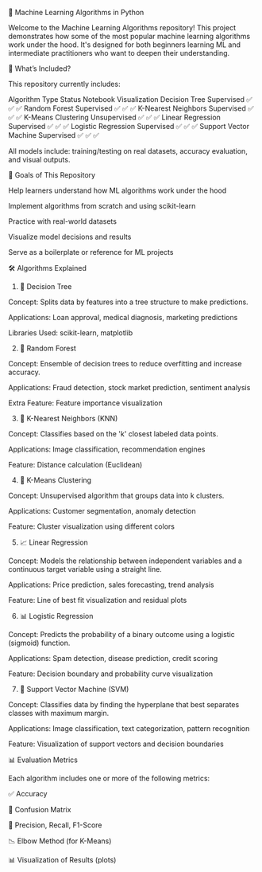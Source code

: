 🧠 Machine Learning Algorithms in Python

Welcome to the Machine Learning Algorithms repository!
This project demonstrates how some of the most popular machine learning algorithms work under the hood. It's designed for both beginners learning ML and intermediate practitioners who want to deepen their understanding.

📌 What’s Included?

This repository currently includes:

Algorithm	Type	Status	Notebook	Visualization
Decision Tree	Supervised	✅	✅	✅
Random Forest	Supervised	✅	✅	✅
K-Nearest Neighbors	Supervised	✅	✅	✅
K-Means Clustering	Unsupervised	✅	✅	✅
Linear Regression	Supervised	✅	✅	✅
Logistic Regression	Supervised	✅	✅	✅
Support Vector Machine	Supervised	✅	✅	✅

All models include: training/testing on real datasets, accuracy evaluation, and visual outputs.

🎯 Goals of This Repository

Help learners understand how ML algorithms work under the hood

Implement algorithms from scratch and using scikit-learn

Practice with real-world datasets

Visualize model decisions and results

Serve as a boilerplate or reference for ML projects

🛠 Algorithms Explained
1. 🌳 Decision Tree

Concept: Splits data by features into a tree structure to make predictions.

Applications: Loan approval, medical diagnosis, marketing predictions

Libraries Used: scikit-learn, matplotlib

2. 🌲 Random Forest

Concept: Ensemble of decision trees to reduce overfitting and increase accuracy.

Applications: Fraud detection, stock market prediction, sentiment analysis

Extra Feature: Feature importance visualization

3. 👥 K-Nearest Neighbors (KNN)

Concept: Classifies based on the 'k' closest labeled data points.

Applications: Image classification, recommendation engines

Feature: Distance calculation (Euclidean)

4. 🔵 K-Means Clustering

Concept: Unsupervised algorithm that groups data into k clusters.

Applications: Customer segmentation, anomaly detection

Feature: Cluster visualization using different colors

5. 📈 Linear Regression

Concept: Models the relationship between independent variables and a continuous target variable using a straight line.

Applications: Price prediction, sales forecasting, trend analysis

Feature: Line of best fit visualization and residual plots

6. 📊 Logistic Regression

Concept: Predicts the probability of a binary outcome using a logistic (sigmoid) function.

Applications: Spam detection, disease prediction, credit scoring

Feature: Decision boundary and probability curve visualization

7. 📐 Support Vector Machine (SVM)

Concept: Classifies data by finding the hyperplane that best separates classes with maximum margin.

Applications: Image classification, text categorization, pattern recognition

Feature: Visualization of support vectors and decision boundaries

📊 Evaluation Metrics

Each algorithm includes one or more of the following metrics:

✅ Accuracy

🔁 Confusion Matrix

📐 Precision, Recall, F1-Score

📉 Elbow Method (for K-Means)

📊 Visualization of Results (plots)
